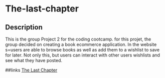 # The-last-chapter

## Description 
This is the group Project 2 for the coding cootcamp. for this projet, the group decided on creating a book ecommerce application. In the website s=users are able to browse books as well as add them to a wishlist to save for later. Not only this, but users can interact with other users wishlists and see what they have posted. 

##links 
[The Last Chapter](https://still-escarpment-06943.herokuapp.com/)
